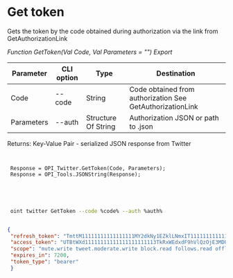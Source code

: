 ﻿---
sidebar_position: 2
---

# Get token
 Gets the token by the code obtained during authorization via the link from GetAuthorizationLink


*Function GetToken(Val Code, Val Parameters = "") Export*

 | Parameter | CLI option | Type | Destination |
 |-|-|-|-|
 | Code | --code | String | Code obtained from authorization See GetAuthorizationLink |
 | Parameters | --auth | Structure Of String | Authorization JSON or path to .json |

 
 Returns: Key-Value Pair - serialized JSON response from Twitter

```bsl title="Code example"
	
 
 Response = OPI_Twitter.GetToken(Code, Parameters);
 Response = OPI_Tools.JSONString(Response);
 

	
```

```sh title="CLI command example"
 
 oint twitter GetToken --code %code% --auth %auth%


```


```json title="Result"

{
 "refresh_token": "TmttM11111111111111111MY2dkNy1EZklLNmxIT1111111111111111xNTg2ODI6MTowOnJ0OjE",
 "access_token": "UTBtWXd11111111111111111111113TkRxWEdxdF9hVlQzOjE3MDUwNTMxNTg2ODE6MTowOmF0OjE",
 "scope": "mute.write tweet.moderate.write block.read follows.read offline.access list.write bookmark.read list.read tweet.write space.read block.write like.write like.read users.read tweet.read bookmark.write mute.read follows.write",
 "expires_in": 7200,
 "token_type": "bearer"
 }

```
